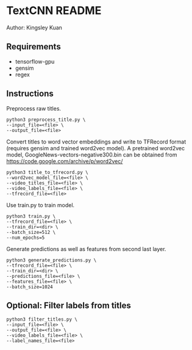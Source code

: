 # TextCNN README
Author: Kingsley Kuan

## Requirements
* tensorflow-gpu
* gensim
* regex

## Instructions

Preprocess raw titles.

```
python3 preprocess_title.py \
--input_file=<file> \
--output_file=<file>
```

Convert titles to word vector embeddings and write to TFRecord format (requires gensim and trained word2vec model).
A pretrained word2vec model, GoogleNews-vectors-negative300.bin can be obtained from <https://code.google.com/archive/p/word2vec/>

```
python3 title_to_tfrecord.py \
--word2vec_model_file=<file> \
--video_titles_file=<file> \
--video_labels_file=<file> \
--tfrecord_file=<file>
```

Use train.py to train model.

```
python3 train.py \
--tfrecord_file=<file> \
--train_dir=<dir> \
--batch_size=512 \
--num_epochs=5
```

Generate predictions as well as features from second last layer.

```
python3 generate_predictions.py \
--tfrecord_file=<file> \
--train_dir=<dir> \
--predictions_file=<file> \
--features_file=<file> \
--batch_size=1024
```


## Optional: Filter labels from titles

```
python3 filter_titles.py \
--input_file=<file> \
--output_file=<file> \
--video_labels_file=<file> \
--label_names_file=<file>
```
